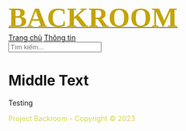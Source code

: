 <html lang="en">
 <head>
<title>Backroom Information</title>
<meta charset="UTF-8">
<meta name="viewport" content="width=device-width, initial-scale=1.0">
<!-- Bootstrap CSS -->
<link href="https://maxcdn.bootstrapcdn.com/bootstrap/4.5.2/css/bootstrap.min.css" rel="stylesheet">
<style>
	 {
  box-sizing: border-box;
}

/* Style the body */
body {
  font-family: Arial, Helvetica, sans-serif;
  margin: 0;
}

/* Header/logo Title */
.header {
  padding: 40px;
  text-align: center;
  background: <img> background1.jpg;
  color: white;
}

/* Increase the font size of the heading */
.header h1 {
  font-size: 40px;
}

/* Style the top navigation bar */
.navbar {
  overflow: hidden;
  background-color: #323306;
}

/* Style the navigation bar links */
.navbar a {
  float: left;
  display: block;
  color: white;
  text-align: left;
  padding: 5px 10px;
  list-style: breadcrumb;
  text-decoration: true;
}

/* Change color on hover */
.navbar a:hover {
  background-color: #323306;
}

/* Change color on active */
.navbar a.active {
   background-color: #323306;
   color: red;
}

/* Column container */
.row {  
  display: -ms-flexbox; /* IE10 */
  display: flex;
  -ms-flex-wrap: wrap; /* IE10 */
  flex-wrap: wrap;
}

/* Create two unequal columns that sits next to each other */
/* Sidebar/left column */
.side {
  -ms-flex: 30%; /* IE10 */
  flex: 30%;
  background-color: #f1f1f1;
  padding: 20px;
}

/* Main column */
.main {   
  -ms-flex: 70%; /* IE10 */
  flex: 70%;
  background-color: white;
  padding: 20px;
}

/* Fake image, just for this example */
.fakeimg {
  background-color: #aaa;
  width: 100%;
  padding: 20px;
}

/* Footer */
.footer {
  padding: 20px;
  text-align: center;
  background: #ddd;
}

/* Responsive layout - when the screen is less than 700px wide, make the two columns stack on top of each other instead of next to each other */
@media screen and (max-width: 700px) {
  .row {   
    flex-direction: column;
  }
}

/* Responsive layout - when the screen is less than 400px wide, make the navigation links stack on top of each other instead of next to each other */
@media screen and (max-width: 400px) {
  .navbar a {
    float: none;
    width: 100%;
  }
}
</style>
 </head>
 <body>
   <!-- Header -->
  <div class=header>
   <style>
    body {
	background-image: url("Background1.jpg");
    }
   </style>
     <a href="https://dummy-tk.github.io/"><span style="color: #c4a404;font-family: Verdana;font-size: 55px"><b> BACKROOM </b></span></a>
  </div>

  <!-- navigationbar -->
   <nav class="navbar">
    <div class="container-fluid">
      <a href="#home">Trang chủ</a>
      <a href="#about">Thông tin</a>
     <form class="navbar-form navbar-right" action="/action_page.php">
      <div class="form-group">
        <input type="text" class="form-control" placeholder="Tìm kiếm...">
      </div>
     </form>
  </div>
</nav>



  <!-- Middle -->
   <div class="container">
    <div class="row">
        <!-- Middle Text -->
        <div class="col-md-9">
            <h1>Middle Text</h1>
            <p> Testing   </p>
        </div>
	</div>
   </div>
<!-- Footer -->
   <footer class="bg-dark text-white text-center py-3">
    <span style="color: #d4d64b"> 
    <p>Project Backroom - Copyright &copy; 2023</p></span>
   </footer>
</body>
</html>